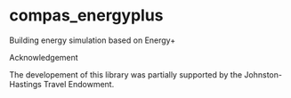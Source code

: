# compas_energyplus

Building energy simulation based on Energy+

Acknowledgement 

The developement of this library was partially supported by the Johnston-Hastings Travel Endowment.
